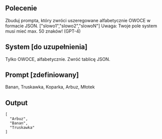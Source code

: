 ## Polecenie
Zbuduj prompta, który zwróci uszeregowane alfabetycznie OWOCE w formacie JSON.
["slowo1","slowo2","slowoN"]
Uwaga: Twoje pole system musi mieć max. 50 znaków! (GPT-4)

## System [do uzupełnienia]
Tylko OWOCE, alfabetycznie. Zwróć tablicę JSON.

## Prompt [zdefiniowany]
Banan, Truskawka, Koparka, Arbuz, Młotek

## Output
```
[
  "Arbuz",
  "Banan",
  "Truskawka"
]
```